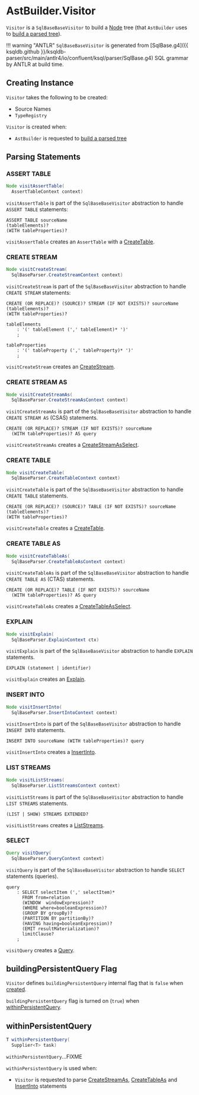 # AstBuilder.Visitor

`Visitor` is a `SqlBaseBaseVisitor` to build a [Node](Node.md) tree (that `AstBuilder` uses to [build a parsed tree](AstBuilder.md#build)).

!!! warning "ANTLR"
    `SqlBaseBaseVisitor` is generated from [SqlBase.g4]({{ ksqldb.github }}/ksqldb-parser/src/main/antlr4/io/confluent/ksql/parser/SqlBase.g4) SQL grammar by ANTLR at build time.

## Creating Instance

`Visitor` takes the following to be created:

* <span id="sources"> Source Names
* <span id="typeRegistry"> `TypeRegistry`

`Visitor` is created when:

* `AstBuilder` is requested to [build a parsed tree](AstBuilder.md#build)

## Parsing Statements

### <span id="visitAssertTable"> ASSERT TABLE

```java
Node visitAssertTable(
  AssertTableContext context)
```

`visitAssertTable` is part of the `SqlBaseBaseVisitor` abstraction to handle `ASSERT TABLE` statements:

```antlr
ASSERT TABLE sourceName
(tableElements)?
(WITH tableProperties)?
```

`visitAssertTable` creates an `AssertTable` with a [CreateTable](CreateTable.md).

### <span id="visitCreateStream"> CREATE STREAM

```java
Node visitCreateStream(
  SqlBaseParser.CreateStreamContext context)
```

`visitCreateStream` is part of the `SqlBaseBaseVisitor` abstraction to handle `CREATE STREAM` statements:

```antlr
CREATE (OR REPLACE)? (SOURCE)? STREAM (IF NOT EXISTS)? sourceName
(tableElements)?
(WITH tableProperties)?

tableElements
    : '(' tableElement (',' tableElement)* ')'
    ;

tableProperties
    : '(' tableProperty (',' tableProperty)* ')'
    ;
```

`visitCreateStream` creates an [CreateStream](CreateStream.md).

### <span id="visitCreateStreamAs"> CREATE STREAM AS

```java
Node visitCreateStreamAs(
  SqlBaseParser.CreateStreamAsContext context)
```

`visitCreateStreamAs` is part of the `SqlBaseBaseVisitor` abstraction to handle `CREATE STREAM AS` (CSAS) statements.

```antlr
CREATE (OR REPLACE)? STREAM (IF NOT EXISTS)? sourceName
  (WITH tableProperties)? AS query
```

`visitCreateStreamAs` creates a [CreateStreamAsSelect](CreateStreamAsSelect.md).

### <span id="visitCreateTable"> CREATE TABLE

```java
Node visitCreateTable(
  SqlBaseParser.CreateTableContext context)
```

`visitCreateTable` is part of the `SqlBaseBaseVisitor` abstraction to handle `CREATE TABLE` statements.

```antlr
CREATE (OR REPLACE)? (SOURCE)? TABLE (IF NOT EXISTS)? sourceName
(tableElements)?
(WITH tableProperties)?
```

`visitCreateTable` creates a [CreateTable](CreateTable.md).

### <span id="visitCreateTableAs"> CREATE TABLE AS

```java
Node visitCreateTableAs(
  SqlBaseParser.CreateTableAsContext context)
```

`visitCreateTableAs` is part of the `SqlBaseBaseVisitor` abstraction to handle `CREATE TABLE AS` (CTAS) statements.

```antlr
CREATE (OR REPLACE)? TABLE (IF NOT EXISTS)? sourceName
  (WITH tableProperties)? AS query
```

`visitCreateTableAs` creates a [CreateTableAsSelect](CreateTableAsSelect.md).

### <span id="visitExplain"> EXPLAIN

```java
Node visitExplain(
  SqlBaseParser.ExplainContext ctx)
```

`visitExplain` is part of the `SqlBaseBaseVisitor` abstraction to handle `EXPLAIN` statements.

```antlr
EXPLAIN (statement | identifier)
```

`visitExplain` creates an [Explain](Explain.md).

### <span id="visitInsertInto"> INSERT INTO

```java
Node visitInsertInto(
  SqlBaseParser.InsertIntoContext context)
```

`visitInsertInto` is part of the `SqlBaseBaseVisitor` abstraction to handle `INSERT INTO` statements.

```antlr
INSERT INTO sourceName (WITH tableProperties)? query
```

`visitInsertInto` creates a [InsertInto](InsertInto.md).

### <span id="visitListStreams"> LIST STREAMS

```java
Node visitListStreams(
  SqlBaseParser.ListStreamsContext context)
```

`visitListStreams` is part of the `SqlBaseBaseVisitor` abstraction to handle `LIST STREAMS` statements.

```antlr
(LIST | SHOW) STREAMS EXTENDED?
```

`visitListStreams` creates a [ListStreams](ListStreams.md).

### <span id="visitQuery"> SELECT

```java
Query visitQuery(
  SqlBaseParser.QueryContext context)
```

`visitQuery` is part of the `SqlBaseBaseVisitor` abstraction to handle `SELECT` statements (queries).

```antlr
query
    : SELECT selectItem (',' selectItem)*
      FROM from=relation
      (WINDOW  windowExpression)?
      (WHERE where=booleanExpression)?
      (GROUP BY groupBy)?
      (PARTITION BY partitionBy)?
      (HAVING having=booleanExpression)?
      (EMIT resultMaterialization)?
      limitClause?
    ;
```

`visitQuery` creates a [Query](Query.md).

## <span id="buildingPersistentQuery"> buildingPersistentQuery Flag

`Visitor` defines `buildingPersistentQuery` internal flag that is `false` when [created](#creating-instance).

`buildingPersistentQuery` flag is turned on (`true`) when [withinPersistentQuery](#withinPersistentQuery).

## <span id="withinPersistentQuery"> withinPersistentQuery

```java
T withinPersistentQuery(
  Supplier<T> task)
```

`withinPersistentQuery`...FIXME

`withinPersistentQuery` is used when:

* `Visitor` is requested to parse [CreateStreamAs](#visitCreateStreamAs), [CreateTableAs](#visitCreateTableAs) and [InsertInto](#visitInsertInto) statements
